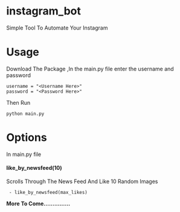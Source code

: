 # instagram_bot
Simple Tool To Automate Your Instagram

# Usage
Download The Package
,In the main.py file enter the username and password 
```
username = "<Username Here>"
password = "<Password Here>"
```
Then Run 
```
python main.py
```

# Options

In main.py file

#### like_by_newsfeed(10) 
Scrolls Through The News Feed And Like 10 Random Images

```(python)
 - like_by_newsfeed(max_likes) 
```

**More To Come...............**
